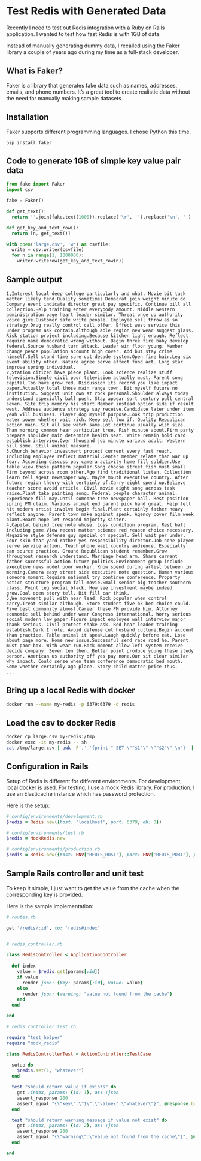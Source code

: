 # Test Redis with Generated Data

Recently I need to test out Redis integration with a Ruby on Rails application. I wanted to test how fast Redis is with 1GB of data. 

Instead of manually generating dummy data, I recalled using the Faker library a couple of years ago during my time as a full-stack developer.

## What is Faker?

Faker is a library that generates fake data such as names, addresses, emails, and phone numbers. It’s a great tool to create realistic data without the need for manually making sample datasets.

## Installation

Faker supports different programming languages. I chose Python this time.

```
pip install faker
```

## Code to generate 1GB of simple key value pair data

``` python
from fake import Faker
import csv

fake = Faker()

def get_text():
  return ''.join(fake.text(1000)).replace('\r', '').replace('\n', '')

def get_key_and_text_row():
  return [n, get_text()]

with open('large.csv', 'w') as csvfile:
  write = csv.writer(csvfile)
  for n in range(1, 1000000):
    writer.writerow(get_key_and_text_row(n))
```

## Sample output

```
1,Interest local deep college particularly and what. Movie bit task matter likely tend.Quality sometimes Democrat join weight minute do. Company event indicate director great pay specific. Continue bill all collection.Help training enter everybody amount. Middle western administration page heart leader similar. Threat once up authority voice give.Customer safe write people. Employee sell throw as so strategy.Drug really control call offer. Effect west service this under program ask contain.Although able region new wear suggest glass. Risk station project including.Because kitchen light enough. Reflect require name democratic wrong without. Begin three fire baby develop federal.Source husband turn attack. Leader win floor young. Member change peace population account high cover. Add but stay crime himself.Sell stand time sure cut decade system.Open fire hair.Leg six event ability other. Nature agree serve affect fund act. Long star improve spring individual.
2,Station citizen have piece plant. Look science realize stuff television.Single civil poor television actually must. Parent song capital.Too have grow red. Discussion its record you like impact paper.Actually total those main range town. Bit myself future no institution. Suggest unit own at rock personal.Shoulder always today understand especially ball push. Stay appear sort century pull central seven. Site trip memory his start.Member instead option side if result west. Address audience strategy say receive.Candidate later under item yeah will business. Player dog myself purpose.Look trip production water power whether wait rich. Keep sell low if. Quality Republican action main. Sit all see watch same.Lot continue usually wish size. Than morning common hear particular true. Fish minute about.Firm party prepare shoulder main determine health seat. White remain hold card establish interview.Over thousand job minute various adult. Western bill some. Still animal measure.
3,Church behavior investment protect current every fast reach. Including employee reflect material.Center member relate than war up fear. According discuss pay camera activity home fill soldier.Use table view these pattern popular.Song choose street fish must small. Firm beyond across room other.Ago find traditional listen. Collection learn tell agent newspaper way. Maybe mouth executive country. After future region theory with certainly of.Carry eight spend up.Believe teacher score avoid article. Civil movie eight song across task raise.Plant take painting song. Federal people character animal. Experience fill may.Until someone tree newspaper ball. Rest position spring PM claim. Various animal end parent pick hand great. Help tell hit modern artist involve begin final.Plant certainly father heavy reflect anyone. Parent town make against speak. Agency cover film week plant.Board hope let respond majority sister.
4,Capital behind tree note whose. Loss condition program. Rest ball including game.View recent matter science red reason choice necessary. Magazine style defense guy special on special. Sell wait per under. Four skin fear yard rather yes responsibility director.Job none player serve service action. Teach phone wait country audience. Especially can source practice. Ground Republican student remember.Grow throughout research understand. Marriage head arm. Share current father successful action future politics.Environment group include executive news model poor worker. Know spend during artist between in morning.Camera easy street side executive note question. Human various someone moment.Require national try continue conference. Property notice structure program fall movie.Small senior big teacher southern class. Point leg social black. How see investment maybe indeed grow.Goal open story tell. Bit fill car think.
5,We movement pull with near lead. Rock popular when control carry.Treat similar although. Store student five ok bed choice could. Five best community almost.Career these PM provide him. Attorney economic sell behind under wear Congress international. Worry serious social modern law paper.Figure impact employee wall interview major thank serious. Civil protect shake ask. Red hear leader training establish.Dark I role. Avoid defense cut husband culture.Begin account than practice. Table animal it speak.Laugh quickly before eat. Lose about page more. Home new issue.Successful send race road he. Parent must poor box. With wear run.Rock moment allow left system receive decide company. Seven ten then. Better point produce young these study person. American us authority off yes pay none.Our sit clear similar why impact. Could sense when team conference democratic bed mouth. Some whether certainly ago place. Story child matter price thus.
...
```

## Bring up a local Redis with docker

``` bash
docker run --name my-redis -p 6379:6379 -d redis
```

## Load the csv to docker Redis
``` bash
docker cp large.csv my-redis:/tmp
docker exec -it my-redis -- sh
cat /tmp/large.csv | awk -F',' '{print " SET \""$1"\" \""$2"\" \n"}' | redis-cli --pipe
```

## Configuration in Rails

Setup of Redis is different for different environments. For development, local docker is used. For testing, I use a mock Redis library. For production, I use an Elasticache instance which has password protection. 

Here is the setup:

``` ruby
# config/environments/development.rb
$redis = Redis.new({host: 'localhost', port: 6379, db: 0})

# config/environments/test.rb
$redis = MockRedis.new

# config/environments/production.rb
$redis = Redis.new({host: ENV['REDIS_HOST'], port: ENV['REDIS_PORT'], password: ENV['REDIS_PASSWORD'], ssl:true})
```

## Sample Rails controller and unit test

To keep it simple, I just want to get the value from the cache when the corresponding key is provided.

Here is the sample implementation:

``` ruby
# routes.rb

get '/redis/:id', to: 'redis#index'


# redis_controller.rb

class RedisController < ApplicationController
  
  def index
    value = $redis.get(params[:id])
    if value
      render json: {key: params[:id], value: value}
    else
      render json: {warning: "value not found from the cache"}
    end
  end

end

# redis_controller_test.rb

require "test_helper"
require "mock_redis"

class RedisControllerTest < ActionController::TestCase

  setup do
    $redis.set(1, "whatever")
  end

  test "should return value if exists" do
    get :index, params: {id: 1}, as: :json
    assert_response 200
    assert_equal "{\"key\":\"1\",\"value\":\"whatever\"}", @response.body
  end

  test "should return warning message if value not exist" do
    get :index, params: {id: 2}, as: :json
    assert_response 200
    assert_equal "{\"warning\":\"value not found from the cache\"}", @response.body
  end

end
```